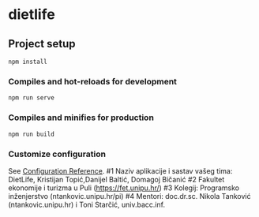 # dietlife

## Project setup
```
npm install
```

### Compiles and hot-reloads for development
```
npm run serve
```

### Compiles and minifies for production
```
npm run build
```

### Customize configuration
See [Configuration Reference](https://cli.vuejs.org/config/).
#1 Naziv aplikacije i sastav vašeg tima: DietLife, Kristijan Topić,Danijel Baltić, Domagoj Bičanić
#2 Fakultet ekonomije i turizma u Puli (https://fet.unipu.hr/)
#3 Kolegij: Programsko inženjerstvo (ntankovic.unipu.hr/pi)
#4 Mentori: doc.dr.sc. Nikola Tanković (ntankovic.unipu.hr) i Toni Starčić, univ.bacc.inf.
